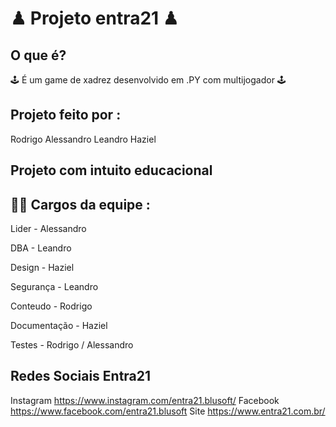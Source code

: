 # ♟ Projeto entra21 ♟
## O que é? 
🕹 É um game de xadrez desenvolvido em .PY com multijogador 🕹

## Projeto feito por : 
  Rodrigo
  Alessandro
  Leandro
  Haziel
 
## Projeto com intuito educacional 

## 👨‍💻 Cargos da equipe :
Lider - Alessandro

DBA - Leandro

Design - Haziel

Segurança - Leandro

Conteudo - Rodrigo

Documentação - Haziel

Testes - Rodrigo / Alessandro

## Redes Sociais Entra21
Instagram https://www.instagram.com/entra21.blusoft/
Facebook https://www.facebook.com/entra21.blusoft
Site https://www.entra21.com.br/
